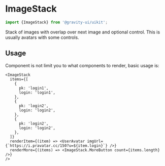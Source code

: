 <!--GITHUB_BLOCK-->

# ImageStack

<!--/GITHUB_BLOCK-->

```ts
import {ImageStack} from '@gravity-ui/uikit';
```

Stack of images with overlap over next image and optional control. This is usually avatars with some controls.

## Usage

Component is not limit you to what components to render, basic usage is:

<!--GITHUB_BLOCK-->

```tsx
<ImageStack
  items={[
    {
      pk: 'login1',
      login: 'login1',
    },
    {
      pk: 'login2',
      login: 'login2',
    },
    {
      pk: 'login2',
      login: 'login2',
    },
  ]}
  renderItem={(item) => <UserAvatar imgUrl={`https://i.pravatar.cc/150?u=${item.login}`} />}
  renderMore={(items) => <ImageStack.MoreButton count={items.length} />}
/>
```

<!--/GITHUB_BLOCK-->

<!--LANDING_BLOCK

<ExampleBlock code={`<ImageStack
  items={[
    {
      pk: 'login1',
      login: 'login1',
    },
    {
      pk: 'login2',
      login: 'login2',
    },
    {
      pk: 'login2',
      login: 'login2',
    },
  ]}
  renderItem={(item) => <UserAvatar imgUrl={`https://i.pravatar.cc/150?u=${item.login}`} />}
  renderMore={(items) => <ImageStack.MoreButton count={items.length} />}
/>`}>
    <UIKit.ImageStack
      items={[
        {
          pk: 'login1',
          login: 'login1',
        },
        {
          pk: 'login2',
          login: 'login2',
        },
        {
          pk: 'login2',
          login: 'login2',
        },
      ]}
      renderItem={(item) => <UserAvatar imgUrl={`https://i.pravatar.cc/150?u=${item.login}`} />}
      renderMore={(items) => <ImageStack.MoreButton count={items.length} />}
    />
</ExampleBlock>

LANDING_BLOCK-->
